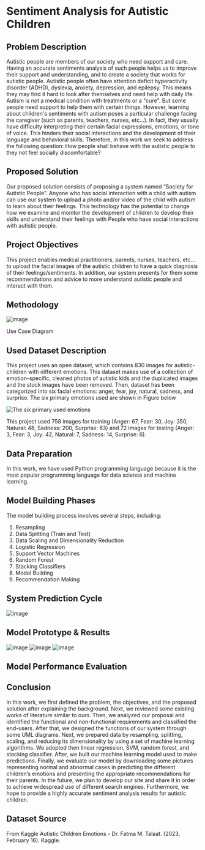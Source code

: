 # Sentiment Analysis for Autistic Children
## Problem Description 
Autistic people are members of our society who need support and care. Having an accurate sentiments analysis of such people helps us to improve their support and understanding, and to create a society that works for autistic people. Autistic people often have attention deficit hyperactivity disorder (ADHD), dyslexia, anxiety, depression, and epilepsy. This means they may find it hard to look after themselves and need help with daily life. Autism is not a medical condition with treatments or a "cure". But some people need support to help them with certain things.
However, learning about children's sentiments with autism poses a particular challenge facing the caregiver (such as parents, teachers, nurses, etc…). In fact, they usually have difficulty interpreting their certain facial expressions, emotions, or tone of voice. This hinders their social interactions and the development of their language and behavioral skills. Therefore, in this work we seek to address the following question: How people shall behave with the autistic people to they not feel socially discomfortable?
## Proposed Solution
Our proposed solution consists of proposing a system named “Society for Autistic People”. Anyone who has social interaction with a child with autism can use our system to upload a photo and/or video of the child with autism to learn about their feelings. This technology has the potential to change how we examine and monitor the development of children to develop their skills and understand their feelings with People who have social interactions with autistic people.
## Project Objectives
This project enables medical practitioners, parents, nurses, teachers, etc… to upload the facial images of the autistic children to have a quick diagnosis of their feelings/sentiments. In addition, our system presents for them some recommendations and advice to more understand autistic people and interact with them.

## Methodology
![image](https://github.com/jawaherIb/Sentiment-Analysis-for-AutisticChildren/assets/136590920/9a8537b6-d779-4c02-b040-ecd4b4d1b18c)

Use Case Diagram 
## Used Dataset Description
This project uses an open dataset, which contains 830 images for autistic-children with different emotions. This dataset makes use of a collection of emotion-specific, cleaned photos of autistic kids and the duplicated images and the stock images have been removed. Then, dataset has been categorized into six facial emotions: anger, fear, joy, natural, sadness, and surprise. The six primary emotions used are shown in Figure below

![The six primary used emotions](https://github.com/jawaherIb/Sentiment-Analysis-for-AutisticChildren/assets/136590920/86320784-d4f9-4605-95fb-16160c9ba760)

This project used 758 images for training (Anger: 67, Fear: 30, Joy: 350, Natural: 48, Sadness: 200, Surprise: 63) and 72 images for testing (Anger: 3, Fear: 3, Joy: 42, Natural: 7, Sadness: 14, Surprise: 6).

## Data Preparation
In this work, we have used Python programming language because it is the most popular programming language for data science and machine learning.

## Model Building Phases
The model building process involves several steps, including:

1. Resampling
2. Data Splitting (Train and Test)
3. Data Scaling and Dimensionality Reduction
4. Logistic Regression
5. Support Vector Machines
6. Random Forest
7. Stacking Classifiers
8. Model Building
9. Recommendation Making

## System Prediction Cycle
![image](https://github.com/jawaherIb/Sentiment-Analysis-for-AutisticChildren/assets/136590920/3d015930-cff7-485e-806d-cdc5ac5f28f9)

## Model Prototype & Results
![image](https://github.com/jawaherIb/Sentiment-Analysis-for-AutisticChildren/assets/136590920/ac39e163-960c-4f81-b64a-e42cb9263151)
![image](https://github.com/jawaherIb/Sentiment-Analysis-for-AutisticChildren/assets/136590920/9388ae84-3f75-4ef0-9f7f-f57506363f10)
![image](https://github.com/jawaherIb/Sentiment-Analysis-for-AutisticChildren/assets/136590920/8d2d6b4c-b850-4cb6-880b-3c9d3e0de989)

## Model Performance Evaluation



## Conclusion
In this work, we first defined the problem, the objectives, and the proposed solution after explaining the background. Next, we reviewed some existing works of literature similar to ours. Then, we analyzed our proposal and identified the functional and non-functional requirements and classified the end-users. After that, we designed the functions of our system through some UML diagrams. Next, we prepared data by resampling, splitting, scaling, and reducing its dimensionality by using a set of machine learning algorithms. We adopted then linear regression, SVM, random forest, and stacking classifier. After, we built our machine learning model used to make predictions. Finally, we evaluate our model by downloading some pictures representing normal and abnormal cases in predicting the different children’s emotions and presenting the appropriate recommendations for their parents.
In the future, we plan to develop our site and share it in order to achieve widespread use of different search engines. Furthermore, we hope to provide a highly accurate sentiment analysis results for autistic children.

## Dataset Source 
From Kaggle Autistic Children Emotions - Dr. Fatma M. Talaat. (2023, February 16). Kaggle.
 
